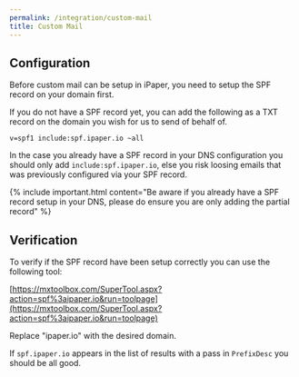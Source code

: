 ```yaml
---
permalink: /integration/custom-mail
title: Custom Mail
---
```


## Configuration

Before custom mail can be setup in iPaper, you need to setup the SPF record on your domain first.

If you do not have a SPF record yet, you can add the following as a TXT record on the domain you wish for us to send of behalf of.

```
v=spf1 include:spf.ipaper.io ~all
```

In the case you already have a SPF record in your DNS configuration you should only add `include:spf.ipaper.io`, else you risk loosing emails that was previously configured via your SPF record.

{% include important.html content="Be aware if you already have a SPF record setup in your DNS, please do ensure you are only adding the partial record" %}

## Verification

To verify if the SPF record have been setup correctly you can use the following tool:

[https://mxtoolbox.com/SuperTool.aspx?action=spf%3aipaper.io&run=toolpage](https://mxtoolbox.com/SuperTool.aspx?action=spf%3aipaper.io&run=toolpage)

Replace "ipaper.io" with the desired domain.

If `spf.ipaper.io` appears in the list of results with a pass in `PrefixDesc` you should be all good.